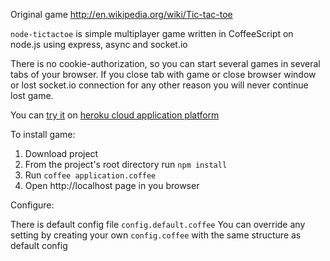 Original game http://en.wikipedia.org/wiki/Tic-tac-toe

`node-tictactoe` is simple multiplayer game written in CoffeeScript on node.js using express, async and socket.io

There is no cookie-authorization, so you can start several games in several tabs of your browser.
If you close tab with game or close browser window or lost socket.io connection for any other reason you will never continue lost game.

You can [try it](http://node-tictactoe.herokuapp.com/) on [heroku cloud application platform](http://www.heroku.com/)

To install game:

1. Download project
2. From the project's root directory run `npm install`
3. Run `coffee application.coffee`
4. Open http://localhost page in you browser

Configure:

There is default config file `config.default.coffee`
You can override any setting by creating your own `config.coffee` with the same structure as default config
